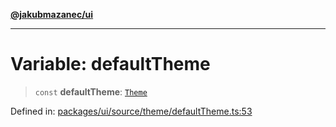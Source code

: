 [**@jakubmazanec/ui**](../README.md)

---

# Variable: defaultTheme

> `const` **defaultTheme**: [`Theme`](../type-aliases/Theme.md)

Defined in:
[packages/ui/source/theme/defaultTheme.ts:53](https://github.com/jakubmazanec/tools/blob/412167e80a7675933e43d5220a19d05130301e2d/packages/ui/source/theme/defaultTheme.ts#L53)
